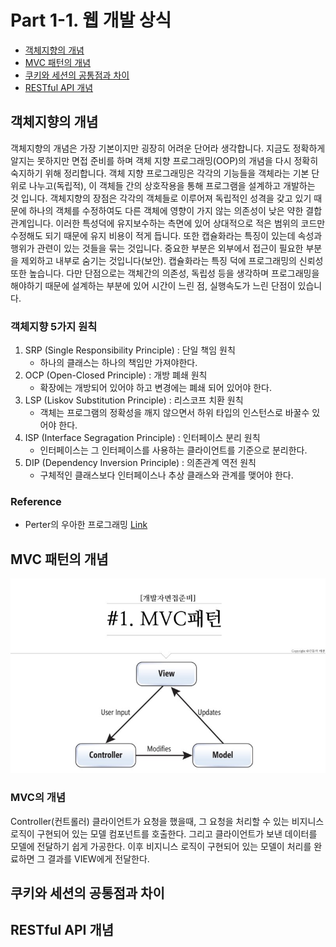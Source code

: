 # Part 1-1. 웹 개발 상식
* [객체지향의 개념](#객체지향의-개념)
* [MVC 패턴의 개념](#mvc-패턴의-개념)
* [쿠키와 세션의 공통점과 차이](#쿠키와-세션의-공통점과-차이)
* [RESTful API 개념](#restful-api-개념)

## 객체지향의 개념
객체지향의 개념은 가장 기본이지만 굉장히 어려운 단어라 생각합니다. 지금도 정확하게 알지는 못하지만 면접 준비를 하며 객체 지향 프로그래밍(OOP)의 개념을 다시 정확히 숙지하기 위해 정리합니다.
객체 지향 프로그래밍은 각각의 기능들을 객체라는 기본 단위로 나누고(독립적), 이 객체들 간의 상호작용을 통해 프로그램을 설계하고 개발하는 것 입니다.
객체지향의 장점은 각각의 객체들로 이루어져 독립적인 성격을 갖고 있기 때문에 하나의 객체를 수정하여도 다른 객체에 영향이 가지 않는 의존성이 낮은 약한 결합관계입니다. 이러한 특성덕에 유지보수하는 측면에 있어 상대적으로 적은 범위의 코드만 수정해도 되기 때문에 유지 비용이 적게 듭니다. 
또한 캡슐화라는 특징이 있는데 속성과 행위가 관련이 있는 것들을 묶는 것입니다. 중요한 부분은 외부에서 접근이 필요한 부분을 제외하고 내부로 숨기는 것입니다(보안).
캡슐화라는 특징 덕에 프로그래밍의 신뢰성 또한 높습니다. 다만 단점으로는 객체간의 의존성, 독립성 등을 생각하며 프로그래밍을 해야하기 때문에 설계하는 부분에 있어 시간이 느린 점, 실행속도가 느린 단점이 있습니다.

### 객체지향 5가지 원칙
1. SRP (Single Responsibility Principle) : 단일 책임 원칙
   - 하나의 클래스는 하나의 책임만 가져야한다.
2. OCP (Open-Closed Principle) : 개방 폐쇄 원칙
   - 확장에는 개방되어 있어야 하고 변경에는 폐쇄 되어 있어야 한다.
3. LSP (Liskov Substitution Principle) : 리스코프 치환 원칙
   - 객체는 프로그램의 정확성을 깨지 않으면서 하위 타입의 인스턴스로 바꿀수 있어야 한다.
4. ISP (Interface Segragation Principle) : 인터페이스 분리 원칙
   - 인터페이스는 그 인터페이스를 사용하는 클라이언트를 기준으로 분리한다.
5. DIP (Dependency Inversion Principle) : 의존관계 역전 원칙
   - 구체적인 클래스보다 인터페이스나 추상 클래스와 관계를 맺어야 한다.


### Reference 
  * Perter의 우아한 프로그래밍 [Link](https://gracefulprograming.tistory.com/130)

## MVC 패턴의 개념
![MVC](https://github.com/joonsu1229/interviewPrepare/blob/main/img_folder/MVC%20pattern.jpg)

### MVC의 개념
Controller(컨트롤러)
클라이언트가 요청을 했을때, 그 요청을 처리할 수 있는 비지니스 로직이 구현되어 있는 모델 컴포넌트를 호출한다. 그리고 클라이언트가 보낸 데이터를 모델에 전달하기 쉽게 가공한다.
이후 비지니스 로직이 구현되어 있는 모델이 처리를 완료하면 그 결과를 VIEW에게 전달한다.

## 쿠키와 세션의 공통점과 차이

## RESTful API 개념
